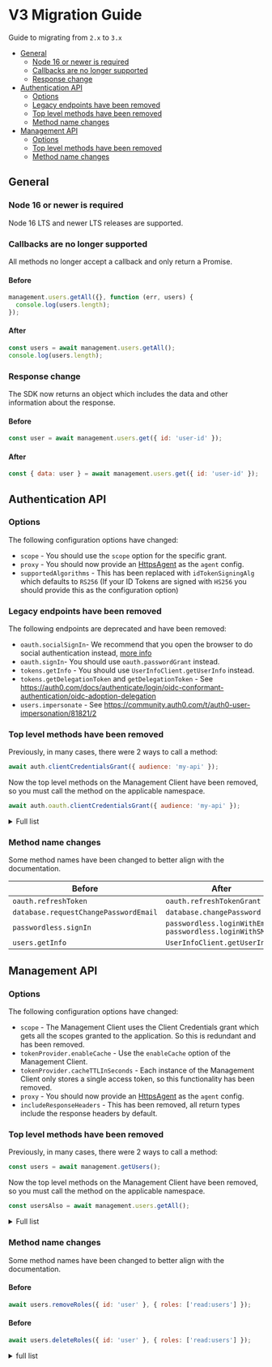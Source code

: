 # V3 Migration Guide

Guide to migrating from `2.x` to `3.x`

- [General](#general)
  - [Node 16 or newer is required](#node-16-or-newer-is-required)
  - [Callbacks are no longer supported](#callbacks-are-no-longer-supported)
  - [Response change](#response-change)
- [Authentication API](#authentication-api)
  - [Options](#options)
  - [Legacy endpoints have been removed](#legacy-endpoints-have-been-removed)
  - [Top level methods have been removed](#top-level-methods-have-been-removed)
  - [Method name changes](#method-name-changes)
- [Management API](#management-api)
  - [Options](#options-1)
  - [Top level methods have been removed](#top-level-methods-have-been-removed-1)
  - [Method name changes](#method-name-changes-1)

## General

### Node 16 or newer is required

Node 16 LTS and newer LTS releases are supported.

### Callbacks are no longer supported

All methods no longer accept a callback and only return a Promise.

#### Before

```js
management.users.getAll({}, function (err, users) {
  console.log(users.length);
});
```

#### After

```js
const users = await management.users.getAll();
console.log(users.length);
```

### Response change

The SDK now returns an object which includes the data and other information about the response.

#### Before

```js
const user = await management.users.get({ id: 'user-id' });
```

#### After

```js
const { data: user } = await management.users.get({ id: 'user-id' });
```

## Authentication API

### Options

The following configuration options have changed:

- `scope` - You should use the `scope` option for the specific grant.
- `proxy` - You should now provide an [HttpsAgent](https://nodejs.org/api/https.html#class-httpsagent) as the `agent` config.
- `supportedAlgorithms` - This has been replaced with `idTokenSigningAlg` which defaults to `RS256` (If your ID Tokens are signed with `HS256` you should provide this as the configuration option)

### Legacy endpoints have been removed

The following endpoints are deprecated and have been removed:

- `oauth.socialSignIn`- We recommend that you open the browser to do social authentication instead, [more info](https://developers.googleblog.com/2016/08/modernizing-oauth-interactions-in-native-apps.html)
- `oauth.signIn`- You should use `oauth.passwordGrant` instead.
- `tokens.getInfo` - You should use `UserInfoClient.getUserInfo` instead.
- `tokens.getDelegationToken` and `getDelegationToken` - See https://auth0.com/docs/authenticate/login/oidc-conformant-authentication/oidc-adoption-delegation
- `users.impersonate` - See https://community.auth0.com/t/auth0-user-impersonation/81821/2

### Top level methods have been removed

Previously, in many cases, there were 2 ways to call a method:

```js
await auth.clientCredentialsGrant({ audience: 'my-api' });
```

Now the top level methods on the Management Client have been removed, so you must call the method on the applicable namespace.

```js
await auth.oauth.clientCredentialsGrant({ audience: 'my-api' });
```

<details>
  <summary>Full list</summary>

| Before                       | After                          |
| ---------------------------- | ------------------------------ |
| `requestMagicLink`           | `passwordless.sendEmail`       |
| `requestEmailCode`           | `passwordless.sendEmail`       |
| `verifyEmailCode`            | `passwordless.loginWithEmail`  |
| `requestSMSCode`             | `passwordless.sendSMS`         |
| `verifySMSCode`              | `passwordless.loginWithSMS`    |
| `changePassword`             | `database.changePassword`      |
| `requestChangePasswordEmail` | `database.changePassword`      |
| `getProfile`                 | `UserInfoClient.getUserInfo`   |
| `clientCredentialsGrant`     | `oauth.clientCredentialsGrant` |
| `passwordGrant`              | `oauth.passwordGrant`          |
| `refreshToken`               | `oauth.refreshTokenGrant`      |

</details>

### Method name changes

Some method names have been changed to better align with the documentation.

| Before                                | After                                                         |
| ------------------------------------- | ------------------------------------------------------------- |
| `oauth.refreshToken`                  | `oauth.refreshTokenGrant`                                     |
| `database.requestChangePasswordEmail` | `database.changePassword`                                     |
| `passwordless.signIn`                 | `passwordless.loginWithEmail`<br/>`passwordless.loginWithSMS` |
| `users.getInfo`                       | `UserInfoClient.getUserInfo`                                  |

## Management API

### Options

The following configuration options have changed:

- `scope` - The Management Client uses the Client Credentials grant which gets all the scopes granted to the application. So this is redundant and has been removed.
- `tokenProvider.enableCache` - Use the `enableCache` option of the Management Client.
- `tokenProvider.cacheTTLInSeconds` - Each instance of the Management Client only stores a single access token, so this functionality has been removed.
- `proxy` - You should now provide an [HttpsAgent](https://nodejs.org/api/https.html#class-httpsagent) as the `agent` config.
- `includeResponseHeaders` - This has been removed, all return types include the response headers by default.

### Top level methods have been removed

Previously, in many cases, there were 2 ways to call a method:

```js
const users = await management.getUsers();
```

Now the top level methods on the Management Client have been removed, so you must call the method on the applicable namespace.

```js
const usersAlso = await management.users.getAll();
```

<details>
  <summary>Full list</summary>

| Before                                      | After                                        |
| ------------------------------------------- | -------------------------------------------- |
| `getConnections`                            | `connections.getAll`                         |
| `createConnection`                          | `connections.create`                         |
| `getConnection`                             | `connections.get`                            |
| `deleteConnection`                          | `connections.delete`                         |
| `updateConnection`                          | `connections.update`                         |
| `getClients`                                | `clients.getAll`                             |
| `getClient`                                 | `clients.get`                                |
| `createClient`                              | `clients.create`                             |
| `updateClient`                              | `clients.update`                             |
| `deleteClient`                              | `clients.delete`                             |
| `getClientGrants`                           | `clientGrants.getAll`                        |
| `createClientGrant`                         | `clientGrants.create`                        |
| `updateClientGrant`                         | `clientGrants.update`                        |
| `deleteClientGrant`                         | `clientGrants.delete`                        |
| `getGrants`                                 | `grants.getAll`                              |
| `deleteGrant`                               | `grants.delete`                              |
| `createDevicePublicKey`                     | `deviceCredentials.createPublicKey`          |
| `getDeviceCredentials`                      | `deviceCredentials.getAll`                   |
| `deleteDeviceCredential`                    | `deviceCredentials.delete`                   |
| `getRules`                                  | `rules.getAll`                               |
| `createRule`                                | `rules.create`                               |
| `getRule`                                   | `rules.get`                                  |
| `deleteRule`                                | `rules.delete`                               |
| `updateRule`                                | `rules.update`                               |
| `getUsers`                                  | `users.getAll`                               |
| `getUsersByEmail`                           | `users.getByEmail`                           |
| `getUser`                                   | `users.get`                                  |
| `deleteAllUsers`                            | `users.deleteAll`                            |
| `deleteUser`                                | `users.delete`                               |
| `createUser`                                | `users.create`                               |
| `updateUser`                                | `users.update`                               |
| `updateUserMetadata`                        | `users.updateUserMetadata`                   |
| `updateAppMetadata`                         | `users.updateAppMetadata`                    |
| `deleteUserMultifactor`                     | `users.deleteMultifactorProvider`            |
| `deleteUserMultifcator`                     | `users.deleteMultifactorProvider`            |
| `unlinkUsers`                               | `users.unlink`                               |
| `linkUsers`                                 | `users.link`                                 |
| `getUserLogs`                               | `users.logs`                                 |
| `getUserRoles`                              | `users.getRoles`                             |
| `assignRolestoUser`                         | `users.assignRoles`                          |
| `assignUsersToRole`                         | `roles.assignUsers`                          |
| `removeRolesFromUser`                       | `users.removeRoles`                          |
| `getUserPermissions`                        | `users.getPermissions`                       |
| `assignPermissionsToUser`                   | `users.assignPermissions`                    |
| `removePermissionsFromUser`                 | `users.removePermissions`                    |
| `getGuardianEnrollments`                    | `users.getGuardianEnrollments`               |
| `regenerateRecoveryCode`                    | `users.regenerateRecoveryCode`               |
| `invalidateRememberBrowser`                 | `users.invalidateRememberBrowser`            |
| `getUserBlocks`                             | `userBlocks.get`                             |
| `unblockUser`                               | `userBlocks.delete`                          |
| `getUserBlocksByIdentifier`                 | `userBlocks.getByIdentifier`                 |
| `unblockUserByIdentifier`                   | `userBlocks.deleteByIdentifier`              |
| `getGuardianEnrollment`                     | `guardian.getGuardianEnrollment`             |
| `deleteGuardianEnrollment`                  | `guardian.deleteGuardianEnrollment`          |
| `getBlacklistedTokens`                      | `blacklistedTokens.getAll`                   |
| `blacklistToken`                            | `blacklistedTokens.add`                      |
| `createEmailTemplate`                       | `emailTemplates.create`                      |
| `getEmailTemplate`                          | `emailTemplates.get`                         |
| `updateEmailTemplate`                       | `emailTemplates.update`                      |
| `getEmailProvider`                          | `emailProvider.get`                          |
| `configureEmailProvider`                    | `emailProvider.configure`                    |
| `deleteEmailProvider`                       | `emailProvider.delete`                       |
| `updateEmailProvider`                       | `emailProvider.update`                       |
| `getActiveUsersCount`                       | `stats.getActiveUsersCount`                  |
| `getDailyStats`                             | `stats.getDaily`                             |
| `getTenantSettings`                         | `tenant.getSettings`                         |
| `updateTenantSettings`                      | `tenant.updateSettings`                      |
| `getJob`                                    | `jobs.get`                                   |
| `importUsers`                               | `jobs.importUsers`                           |
| `importUsersJob`                            | `jobs.importUsersJob`                        |
| `exportUsers`                               | `jobs.exportUsers`                           |
| `getJobErrors`                              | `jobs.errors`                                |
| `sendEmailVerification`                     | `jobs.verifyEmail`                           |
| `createPasswordChangeTicket`                | `tickets.changePassword`                     |
| `createEmailVerificationTicket`             | `tickets.verifyEmail`                        |
| `getLog`                                    | `logs.get`                                   |
| `getLogs`                                   | `logs.getAll`                                |
| `getLogStreams`                             | `logStreams.getAll`                          |
| `createLogStream`                           | `logStreams.create`                          |
| `getLogStream`                              | `logStreams.get`                             |
| `deleteLogStream`                           | `logStreams.delete`                          |
| `updateLogStream`                           | `logStreams.update`                          |
| `createResourceServer`                      | `resourceServers.create`                     |
| `getResourceServers`                        | `resourceServers.getAll`                     |
| `getResourceServer`                         | `resourceServers.get`                        |
| `deleteResourceServer`                      | `resourceServers.delete`                     |
| `updateResourceServer`                      | `resourceServers.update`                     |
| `setRulesConfig`                            | `rulesConfigs.set`                           |
| `getRulesConfigs`                           | `rulesConfigs.getAll`                        |
| `deleteRulesConfig`                         | `rulesConfigs.delete`                        |
| `createCustomDomain`                        | `customDomains.create`                       |
| `getCustomDomains`                          | `customDomains.getAll`                       |
| `getCustomDomain`                           | `customDomains.get`                          |
| `verifyCustomDomain`                        | `customDomains.verify`                       |
| `deleteCustomDomain`                        | `customDomains.delete`                       |
| `createGuardianEnrollmentTicket`            | `guardian.createEnrollmentTicket`            |
| `getGuardianFactors`                        | `guardian.getFactors`                        |
| `getGuardianFactorSettings`                 | `guardian.getFactorSettings`                 |
| `getGuardianFactorProvider`                 | `guardian.getFactorProvider`                 |
| `updateGuardianFactorProvider`              | `guardian.updateFactorProvider`              |
| `updateGuardianFactorSettings`              | `guardian.updateFactorSettings`              |
| `getGuardianFactorTemplates`                | `guardian.getFactorTemplates`                |
| `updateGuardianFactorTemplates`             | `guardian.updateFactorTemplates`             |
| `updateGuardianFactor`                      | `guardian.updateFactor`                      |
| `getGuardianPolicies`                       | `guardian.getPolicies`                       |
| `updateGuardianPolicies`                    | `guardian.updatePolicies`                    |
| `getGuardianPhoneFactorSelectedProvider`    | `guardian.getPhoneFactorSelectedProvider`    |
| `updateGuardianPhoneFactorSelectedProvider` | `guardian.updatePhoneFactorSelectedProvider` |
| `getGuardianPhoneFactorMessageTypes`        | `guardian.getPhoneFactorMessageTypes`        |
| `updateGuardianPhoneFactorMessageTypes`     | `guardian.updatePhoneFactorMessageTypes`     |
| `getRoles`                                  | `roles.getAll`                               |
| `createRole`                                | `roles.create`                               |
| `getRole`                                   | `roles.get`                                  |
| `deleteRole`                                | `roles.delete`                               |
| `updateRole`                                | `roles.update`                               |
| `getPermissionsInRole`                      | `roles.getPermissions`                       |
| `addPermissionsInRole`                      | `roles.addPermissions`                       |
| `removePermissionsFromRole`                 | `roles.removePermissions`                    |
| `getUsersInRole`                            | `roles.getUsers`                             |
| `getHooks`                                  | `hooks.getAll`                               |
| `getHook`                                   | `hooks.get`                                  |
| `createHook`                                | `hooks.create`                               |
| `updateHook`                                | `hooks.update`                               |
| `deleteHook`                                | `hooks.delete`                               |
| `getHookSecrets`                            | `hooks.getSecrets`                           |
| `addHookSecrets`                            | `hooks.addSecrets`                           |
| `updateHookSecrets`                         | `hooks.updateSecrets`                        |
| `removeHookSecrets`                         | `hooks.removeSecrets`                        |
| `getAccessToken`                            | `tokenProvider.getAccessToken`               |
| `updateBrandingSettings`                    | `branding.updateSettings`                    |
| `getBrandingSettings`                       | `branding.getSettings`                       |
| `getBrandingUniversalLoginTemplate`         | `branding.getUniversalLoginTemplate`         |
| `setBrandingUniversalLoginTemplate`         | `branding.setUniversalLoginTemplate`         |
| `deleteBrandingUniversalLoginTemplate`      | `branding.deleteUniversalLoginTemplate`      |
| `updateMigrations`                          | `migrations.updateMigrations`                |
| `getMigrations`                             | `migrations.getMigrations`                   |
| `getPromptsSettings`                        | `prompts.getSettings`                        |
| `updatePromptsSettings`                     | `prompts.updateSettings`                     |
| `getCustomTextByLanguage`                   | `prompts.getCustomTextByLanguage`            |
| `updateCustomTextByLanguage`                | `prompts.updateCustomTextByLanguage`         |

</details>

### Method name changes

Some method names have been changed to better align with the documentation.

#### Before

```js
await users.removeRoles({ id: 'user' }, { roles: ['read:users'] });
```

#### Before

```js
await users.deleteRoles({ id: 'user' }, { roles: ['read:users'] });
```

<details>
  <summary>full list</summary>

| Before                                  | After                                           |
| --------------------------------------- | ----------------------------------------------- |
| `actions.createVersion`                 | ??                                              |
| `blacklistedTokens.add`                 | `blacklists.add`                                |
| `blacklistedTokens.getAll`              | `blacklists.getAll`                             |
| `clientCredentials.create`              | `clients.createCredential`                      |
| `clientCredentials.getAll`              | `clients.getredentials`                         |
| `clientCredentials.get`                 | `clients.getCredential`                         |
| `clientCredentials.delete`              | `clients.deleteCredential`                      |
| `emailProvider.get`                     | `emails.get`                                    |
| `emailProvider.update`                  | `emails.update`                                 |
| `emailProvider.configure`               | `emails.configure`                              |
| `tenant.getSettings`                    | `tenants.getSettings`                           |
| `tenant.updateSettings`                 | `tenants.updateSettings`                        |
| `migrations.*`                          | ??                                              |
| `users.getByEmail`                      | `usersByEmailManager.getByEmail`                |
| `users.updateUserMetadata`              | `users.update`                                  |
| `users.updateAppMetadata`               | `users.update`                                  |
| `users.deleteAll`                       | `REMOVED`                                       |
| `users.logs`                            | `users.getLogs`                                 |
| `users.getGuardianEnrollments`          | `getEnrollments`                                |
| `users.removeRoles`                     | `users.deleteRoles`                             |
| `users.removePermissions`               | `users.deletePermissions`                       |
| `users.getAuthenticationMethodById`     | `users.getAuthenticationMethod`                 |
| `users.updateAuthenticationMethodById`  | `users.updateAuthenticationMethod`              |
| `users.deleteAuthenticationMethodById`  | `users.deleteAuthenticationMethod`              |
| `userBlocks.getByIdentifier`            | `userBlocks.get`                                |
| `userBlocks.deleteByIdentifier`         | `userBlocks.delete`                             |
| `guardian.getFactorSettings`            | ??                                              |
| `guardian.updateFactorSettings`         | ??                                              |
| `guardian.getFactorProvider`            | `guardian.get{name}FactorProvider{provider}`    |
| `guardian.updateFactorProvider`         | `guardian.update{name}FactorProvider{provider}` |
| `guardian.getFactorTemplates`           | `guardian.get{name}FactorTemplates`             |
| `guardian.updateFactorTemplates`        | `guardian.update{name}FactorTemplates`          |
| `jobs.importUsersJob`                   | `jobs.importUsers`                              |
| `jobs.errors`                           | `jobs.getErrors`                                |
| `roles.removePermissions`               | `deletePermissions`                             |
| `hooks.removeSecrets`                   | `hooks.deleteSecrets`                           |
| `prompts.updateSettings`                | `prompts.update`                                |
| `prompts.getSettings`                   | `prompts.get`                                   |
| `organizations.getByID`                 | `organizations.get`                             |
| `organizations.removeEnabledConnection` | `organizations.deleteEnabledConnection`         |
| `organizations.removeMembers`           | `organizations.deleteMembers`                   |
| `organizations.removeMemberRoles`       | `organizations.deleteMemberRoles`               |

</details>

